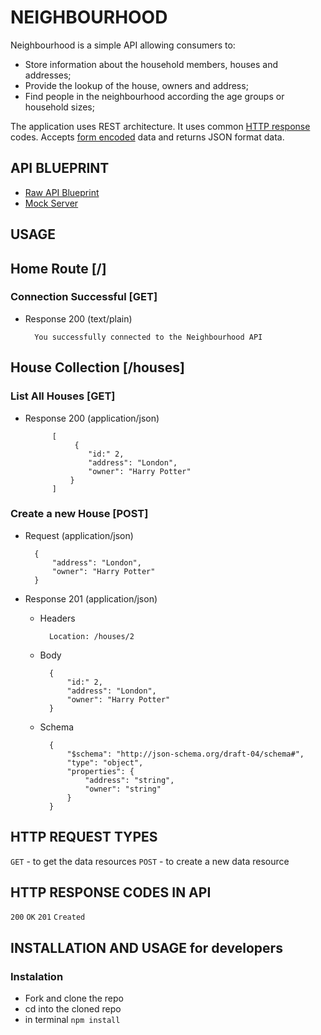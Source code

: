 # NEIGHBOURHOOD

Neighbourhood is a simple API allowing consumers to:
* Store information about the household members, houses and addresses; 
* Provide the lookup of the house, owners and address;  
* Find people in the neighbourhood according the age groups or household sizes;

The application uses REST architecture. It uses common [HTTP response](https://cybersguards.com/http-response-codes/) codes. Accepts [form encoded](https://dev.to/sidthesloth92/understanding-html-form-encoding-url-encoded-and-multipart-forms-3lpa)  data and returns JSON format data. 


## API BLUEPRINT

+ [Raw API Blueprint](https://github.com/gretaivan/neighbourhood-api/blob/main/apiary.apib)
+ [Mock Server](https://app.apiary.io/neighbourhoodapi/editor)

## USAGE 

## Home Route [/]

### Connection Successful [GET]

+ Response 200 (text/plain)

        You successfully connected to the Neighbourhood API
    
## House Collection [/houses]

### List All Houses [GET]

+ Response 200 (application/json)
            
            [
                 {
                    "id:" 2,
                    "address": "London",
                    "owner": "Harry Potter"
                }
            ]
    

### Create a new House [POST]

+ Request (application/json)

        {
            "address": "London",
            "owner": "Harry Potter"
        }

+ Response 201 (application/json)

    + Headers

            Location: /houses/2

    + Body
            
            {
                "id:" 2,
                "address": "London",
                "owner": "Harry Potter"
            }

    + Schema
    

            {
                "$schema": "http://json-schema.org/draft-04/schema#",
                "type": "object",
                "properties": {
                    "address": "string",
                    "owner": "string"
                }
            }
            
## HTTP REQUEST TYPES
```GET``` - to get the data resources
```POST``` - to create a new data resource

## HTTP RESPONSE CODES IN API

```200``` ```OK```
```201``` ```Created```

## INSTALLATION AND USAGE for developers
 
### Instalation 
* Fork and clone the repo  
* cd into the cloned repo 
* in terminal ```npm install```